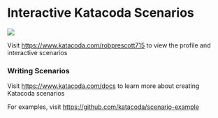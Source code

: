 # Interactive Katacoda Scenarios

[![](http://shields.katacoda.com/katacoda/robprescott715/count.svg)](https://www.katacoda.com/robprescott715 "Get your profile on Katacoda.com")

Visit https://www.katacoda.com/robprescott715 to view the profile and interactive scenarios

### Writing Scenarios
Visit https://www.katacoda.com/docs to learn more about creating Katacoda scenarios

For examples, visit https://github.com/katacoda/scenario-example
